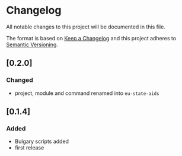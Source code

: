 # Changelog

All notable changes to this project will be documented in this file.

The format is based on [Keep a Changelog](<http://keepachangelog.com/en/1.0.0/>)
and this project adheres to [Semantic Versioning](<http://semver.org/spec/v2.0.0.html>).

## [0.2.0]

### Changed
- project, module and command renamed into `eu-state-aids`

## [0.1.4]

### Added
- Bulgary scripts added
- first release
